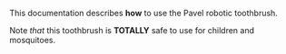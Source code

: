 This documentation describes **how** to use the Pavel robotic toothbrush.

Note *that* this toothbrush is **TOTALLY** safe to use for children and mosquitoes.
